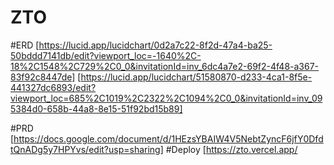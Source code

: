 # ZTO
#ERD
[https://lucid.app/lucidchart/0d2a7c22-8f2d-47a4-ba25-50bddd7141db/edit?viewport_loc=-1640%2C-18%2C1548%2C729%2C0_0&invitationId=inv_6dc4a7e2-69f2-4f48-a367-83f92c8447de]
[https://lucid.app/lucidchart/51580870-d233-4ca1-8f5e-441327dc6893/edit?viewport_loc=685%2C1019%2C2322%2C1094%2C0_0&invitationId=inv_095384d0-658b-44a8-8e15-51f92bd15b89]

#PRD
[https://docs.google.com/document/d/1HEzsYBAIW4V5NebtZyncF6jfY0DfdtQnADg5y7HPYvs/edit?usp=sharing]
#Deploy
[https://zto.vercel.app/
